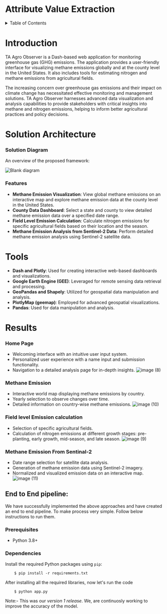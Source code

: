 

# Attribute Value Extraction
<a name="readme-top"></a>

<details>
  <summary>Table of Contents</summary>
  <ol>
    <li><a href>Introduction</a></li>
       <li><a href>Solution Architecture</a>
    </li>
    <li><a href>Tools</a></li>
    <li><a href>Results</a></li>
    <li><a href >End to End pipeline</a></li>
    <!-- <li><a href="#contact">Contact</a></li>
    <li><a href="#acknowledgments">Acknowledgments</a></li> -->
  </ol>
</details>

# Introduction
TA Agro Observer is a Dash-based web application for monitoring greenhouse gas (GHG) emissions. The application provides a user-friendly interface for visualizing methane emissions globally and at the county level in the United States. It also includes tools for estimating nitrogen and methane emissions from agricultural fields.

The increasing concern over greenhouse gas emissions and their impact on climate change has necessitated effective monitoring and management solutions. TA Agro Observer harnesses advanced data visualization and analysis capabilities to provide stakeholders with critical insights into methane and nitrogen emissions, helping to inform better agricultural practices and policy decisions.


# Solution Architecture

### Solution Diagram
An overview of the proposed framework:

![Blank diagram](https://github.com/user-attachments/assets/98a9bd05-89d4-4a56-9f39-d3c42cd2e961)





### Features

- **Methane Emission Visualization**: View global methane emissions on an interactive map and explore methane emission data at the county level in the United States.
- **County Data Dashboard**: Select a state and county to view detailed methane emission data over a specified date range.
- **Field Level Emission Calculation**: Calculate nitrogen emissions for specific agricultural fields based on their location and the season.
- **Methane Emission Analysis from Sentinel-2 Data**: Perform detailed methane emission analysis using Sentinel-2 satellite data.

# Tools

- **Dash and Plotly**: Used for creating interactive web-based dashboards and visualizations.
- **Google Earth Engine (GEE)**: Leveraged for remote sensing data retrieval and processing.
- **GeoPandas and Shapely**: Utilized for geospatial data manipulation and analysis.
- **PlotlyMap (geemap)**: Employed for advanced geospatial visualizations.
- **Pandas**: Used for data manipulation and analysis.


# Results

### Home Page
- Welcoming interface with an intuitive user input system.
- Personalized user experience with a name input and submission functionality.
- Navigation to a detailed analysis page for in-depth insights.
![image (8)](https://github.com/user-attachments/assets/7e0d28fd-918f-4249-82f1-80dff2f8b74c)
### Methane Emission
- Interactive world map displaying methane emissions by country.
- Yearly selection to observe changes over time.
- Detailed information on country-wise methane emissions.
![image (10)](https://github.com/user-attachments/assets/167fa287-b267-42cb-9575-b89aec93500f)
### Field level Emission calculation
- Selection of specific agricultural fields.
- Calculation of nitrogen emissions at different growth stages: pre-planting, early growth, mid-season, and late season.
![image (9)](https://github.com/user-attachments/assets/661b85ad-a2d6-4682-a743-faecdded44aa)
### Methane Emission From Sentinal-2
- Date range selection for satellite data analysis.
- Generation of methane emission data using Sentinel-2 imagery.
- Normalized and visualized emission data on an interactive map.
![image (11)](https://github.com/user-attachments/assets/6502e74c-97c4-427a-b0d4-20c2b11ca20e)





## End to End pipeline:
We have successfully implemented the above approaches and have created an end to end pipeline. To make process very simple. Follow below instructions to run them.


### Prerequisites

- Python 3.8+

### Dependencies

Install the required Python packages using `pip`:

        $ pip install -r requirements.txt

 After installing all the required libraries, now let's run the code

        $ python app.py


Note:- This was our *version 1 release*. We, are continuosly working to improve the accuracy of the model.



